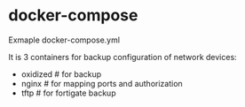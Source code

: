 # docker-compose
Exmaple docker-compose.yml

It is 3 containers for backup configuration of network devices:
- oxidized # for backup
- nginx    # for mapping ports and authorization
- tftp     # for fortigate backup
